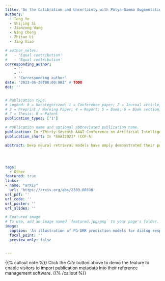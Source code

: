 ```yaml
---
title: 'On the Calibration and Uncertainty with Pólya-Gamma Augmentation for Dialog Retrieval Models'
authors:
  - Tong Ye
  - Shijing Si
  - Jianzong Wang
  - Ning Cheng
  - Zhitao Li
  - Jing Xiao

# author_notes:
#   - 'Equal contribution'
#   - 'Equal contribution'
corresponding_author:
    - ''
    - ''
    - 'Corresponding author'
date: '2023-06-26T00:00:00Z' # TODO
doi: ''


# Publication type.
# Legend: 0 = Uncategorized; 1 = Conference paper; 2 = Journal article;
# 3 = Preprint / Working Paper; 4 = Report; 5 = Book; 6 = Book section;
# 7 = Thesis; 8 = Patent
publication_types: ['1']

# Publication name and optional abbreviated publication name.
publication: In *Thirty-Seventh AAAI Conference on Artificial Intelligence*
publication_short: In *AAAI2023* (CCF-A)

abstract: Deep neural retrieval models have amply demonstrated their power but estimating the reliability of their predictions remains challenging. Most dialog response retrieval models output a single score for a response on how relevant it is to a given question. However, the bad calibration of deep neural network results in various uncertainty for the single score such that the unreliable predictions always misinform user decisions. To investigate these issues, we present an efficient calibration and uncertainty estimation framework PG-DRR for dialog response retrieval models which adds a Gaussian Process layer to a deterministic deep neural network and recovers conjugacy for tractable posterior inference by Pólya-Gamma augmentation. Finally, PG-DRR achieves the lowest empirical calibration error (ECE) in the in-domain datasets and the distributional shift task while keeping R10@1 and MAP performance.




tags:
  - Other
featured: true
links:
- name: "arXiv"
  url: 'https://arxiv.org/abs/2303.08606'
url_pdf: ''
url_code: ''
url_poster: ''
url_slides: ''

# Featured image
# To use, add an image named `featured.jpg/png` to your page's folder.
image:
  caption: 'An illustration of PG-DRR prediction models for dialog response retrieval'
  focal_point: ''
  preview_only: false


---
```


{{% callout note %}}
Click the _Cite_ button above to demo the feature to enable visitors to import publication metadata into their reference management software.
{{% /callout %}}

